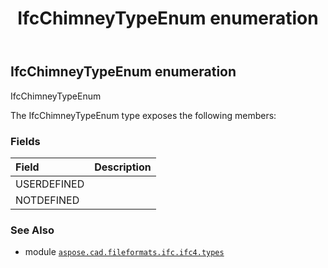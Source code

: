 ﻿---
title: IfcChimneyTypeEnum enumeration
second_title: Aspose.CAD for Python via .NET API References
description: 
type: docs
weight: 2220
url: /python-net/aspose.cad.fileformats.ifc.ifc4.types/ifcchimneytypeenum/
is_root: false
---

## IfcChimneyTypeEnum enumeration

IfcChimneyTypeEnum



The IfcChimneyTypeEnum type exposes the following members:

### Fields
| Field | Description |
| :- | :- |
| USERDEFINED |  |
| NOTDEFINED |  |



### See Also
* module [`aspose.cad.fileformats.ifc.ifc4.types`](..)
